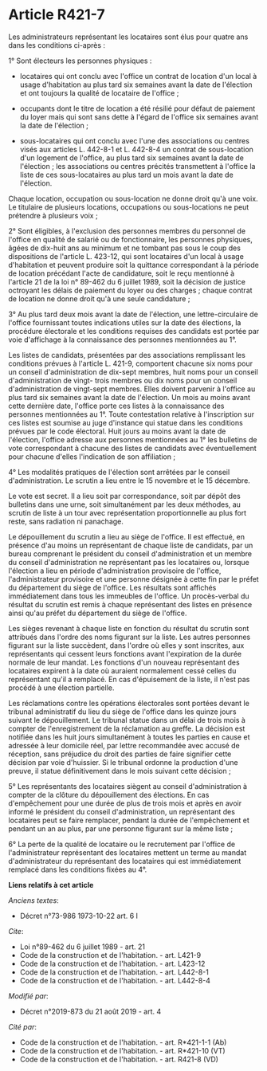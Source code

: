 # Article R421-7

Les administrateurs représentant les locataires sont élus pour quatre ans dans les conditions ci-après : 

1° Sont électeurs les personnes physiques :

- locataires qui ont conclu avec l'office un contrat de location d'un local à usage d'habitation au plus tard six semaines
avant la date de l'élection et ont toujours la qualité de locataire de l'office ;

- occupants dont le titre de location a été résilié pour défaut de paiement du loyer mais qui sont sans dette à l'égard de
l'office six semaines avant la date de l'élection ;

- sous-locataires qui ont conclu avec l'une des associations ou centres visés aux articles L. 442-8-1 et L. 442-8-4 un
contrat de sous-location d'un logement de l'office, au plus tard six semaines avant la date de l'élection ; les associations
ou centres précités transmettent à l'office la liste de ces sous-locataires au plus tard un mois avant la date de
l'élection. 

Chaque location, occupation ou sous-location ne donne droit qu'à une voix. Le titulaire de plusieurs locations, occupations
ou sous-locations ne peut prétendre à plusieurs voix ; 

2° Sont éligibles, à l'exclusion des personnes membres du personnel de l'office en qualité de salarié ou de fonctionnaire,
les personnes physiques, âgées de dix-huit ans au minimum et ne tombant pas sous le coup des dispositions de l'article L.
423-12, qui sont locataires d'un local à usage d'habitation et peuvent produire soit la quittance correspondant à la période
de location précédant l'acte de candidature, soit le reçu mentionné à l'article 21 de la loi n° 89-462 du 6 juillet 1989,
soit la décision de justice octroyant les délais de paiement du loyer ou des charges ; chaque contrat de location ne donne
droit qu'à une seule candidature ; 

3° Au plus tard deux mois avant la date de l'élection, une lettre-circulaire de l'office fournissant toutes indications
utiles sur la date des élections, la procédure électorale et les conditions requises des candidats est portée par voie
d'affichage à la connaissance des personnes mentionnées au 1°. 

Les listes de candidats, présentées par des associations remplissant les conditions prévues à l'article L. 421-9, comportent
chacune six noms pour un conseil d'administration de dix-sept membres, huit noms pour un conseil d'administration de vingt-
trois membres ou dix noms pour un conseil d'administration de vingt-sept membres. Elles doivent parvenir à l'office au plus
tard six semaines avant la date de l'élection. Un mois au moins avant cette dernière date, l'office porte ces listes à la
connaissance des personnes mentionnées au 1°. Toute contestation relative à l'inscription sur ces listes est soumise au juge
d'instance qui statue dans les conditions prévues par le code électoral. Huit jours au moins avant la date de l'élection,
l'office adresse aux personnes mentionnées au 1° les bulletins de vote correspondant à chacune des listes de candidats avec
éventuellement pour chacune d'elles l'indication de son affiliation ; 

4° Les modalités pratiques de l'élection sont arrêtées par le conseil d'administration. Le scrutin a lieu entre le 15
novembre et le 15 décembre. 

Le vote est secret. Il a lieu soit par correspondance, soit par dépôt des bulletins dans une urne, soit simultanément par les
deux méthodes, au scrutin de liste à un tour avec représentation proportionnelle au plus fort reste, sans radiation ni
panachage. 

Le dépouillement du scrutin a lieu au siège de l'office. Il est effectué, en présence d'au moins un représentant de chaque
liste de candidats, par un bureau comprenant le président du conseil d'administration et un membre du conseil
d'administration ne représentant pas les locataires ou, lorsque l'élection a lieu en période d'administration provisoire de
l'office, l'administrateur provisoire et une personne désignée à cette fin par le préfet du département du siège de l'office.
Les résultats sont affichés immédiatement dans tous les immeubles de l'office. Un procès-verbal du résultat du scrutin est
remis à chaque représentant des listes en présence ainsi qu'au préfet du département du siège de l'office. 

Les sièges revenant à chaque liste en fonction du résultat du scrutin sont attribués dans l'ordre des noms figurant sur la
liste. Les autres personnes figurant sur la liste succèdent, dans l'ordre où elles y sont inscrites, aux représentants qui
cessent leurs fonctions avant l'expiration de la durée normale de leur mandat. Les fonctions d'un nouveau représentant des
locataires expirent à la date où auraient normalement cessé celles du représentant qu'il a remplacé. En cas d'épuisement de
la liste, il n'est pas procédé à une élection partielle. 

Les réclamations contre les opérations électorales sont portées devant le tribunal administratif du lieu du siège de l'office
dans les quinze jours suivant le dépouillement. Le tribunal statue dans un délai de trois mois à compter de l'enregistrement
de la réclamation au greffe. La décision est notifiée dans les huit jours simultanément à toutes les parties en cause et
adressée à leur domicile réel, par lettre recommandée avec accusé de réception, sans préjudice du droit des parties de faire
signifier cette décision par voie d'huissier. Si le tribunal ordonne la production d'une preuve, il statue définitivement
dans le mois suivant cette décision ; 

5° Les représentants des locataires siègent au conseil d'administration à compter de la clôture du dépouillement des
élections. En cas d'empêchement pour une durée de plus de trois mois et après en avoir informé le président du conseil
d'administration, un représentant des locataires peut se faire remplacer, pendant la durée de l'empêchement et pendant un an
au plus, par une personne figurant sur la même liste ; 

6° La perte de la qualité de locataire ou le recrutement par l'office de l'administrateur représentant des locataires mettent
un terme au mandat d'administrateur du représentant des locataires qui est immédiatement remplacé dans les conditions fixées
au 4°.

**Liens relatifs à cet article**

_Anciens textes_:

  - Décret n°73-986 1973-10-22 art. 6 I

_Cite_:

  - Loi n°89-462 du 6 juillet 1989 - art. 21
  - Code de la construction et de l'habitation. - art. L421-9
  - Code de la construction et de l'habitation. - art. L423-12
  - Code de la construction et de l'habitation. - art. L442-8-1
  - Code de la construction et de l'habitation. - art. L442-8-4

_Modifié par_:

  - Décret n°2019-873 du 21 août 2019 - art. 4

_Cité par_:

  - Code de la construction et de l'habitation. - art. R*421-1-1 (Ab)
  - Code de la construction et de l'habitation. - art. R*421-10 (VT)
  - Code de la construction et de l'habitation. - art. R421-8 (VD)
